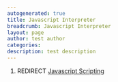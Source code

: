 ```yaml
---
autogenerated: true
title: Javascript Interpreter
breadcrumb: Javascript Interpreter
layout: page
author: test author
categories: 
description: test description
---
```


1.  REDIRECT [Javascript Scripting](Javascript_Scripting "wikilink")
